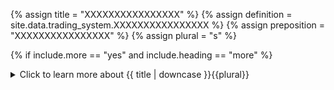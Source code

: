<!--------------------------------------------- TITLE AND DEFINITION starts -->

{% assign title = "XXXXXXXXXXXXXXXX" %}
{% assign definition = site.data.trading_system.XXXXXXXXXXXXXXXX %}
{% assign preposition = "XXXXXXXXXXXXXXXX" %}
{% assign plural = "s" %}

<!--------------------------------------------- TITLE AND DEFINITION ends -->

{% if include.more == "yes" and include.heading == "more" %}
<details class='detailsCollapsible'><summary class='nobr'>Click to learn more about {{ title | downcase }}{{plural}}
</summary>
{% endif %}

{% if include.heading != "" and include.heading != "more" %}
{{include.heading}} {{title}}
{% endif %}

{% if include.icon != "no" %} 

{% if include.table == "yes" and include.icon != "no" %}
<table class='definitionTable'><tr><td>
{% endif %}

<img src='images/icons/nodes/png{{include.icon}}/{{ title | downcase | replace: " ", "-" }}.png' />

{% if include.table == "yes" and include.icon != "no" %}
</td><td>
{% endif %}

{% endif %}

{% if include.definition == "bold" %}
<strong>{{ definition }}</strong>
{% else %}
{% if include.definition != "no" %}
{{ definition }}
{% endif %}
{% endif %}

{% if include.table == "yes" and include.icon != "no" %}
</td></tr></table>
{% endif %}

{% if include.more == "yes" and include.content == "more" and include.heading != "more" %}
<details class='detailsCollapsible'><summary class='nobr'>Click to learn more about {{ title | downcase }}{{plural}}
</summary>
{% endif %}

{% if include.content != "no" %}

<!--------------------------------------------- CONTENT starts -->Traders usually use limit orders when the priority is the rate of execution over the certainty of execution. Limit orders are much more efficient than market orders in terms of rate, particularly for larger sizes which&mdash;when executed as market orders&mdash;may suffer considerable slippage filled as fast as possible with the order book of the particular instant.Also, many exchanges regard limit orders as market makers, that is, orders that bring liquidity to the market, and, therefore, may charge relatively better fees.###### Limit Orders' RateSuperalgos users must define the rate at wish they wish the order to be filled. The exchange is responsible for not filling the order unless it can match it with bids/asks at the rate set by the user, or at a better rate.Small discrepancies between the actual rate and the order rate are to be expected, as not all exchanges handle decimals and other conversions involving, for example, fees, in the same manner.{% include note.html content="Limit orders must define a rate using the appropriate child node, otherwise, the target rate defined as an initial target is used. If no rate is defined at all, the system stops with an error upon execution. The configuration of the order deals with the size. " %}{% include tip.html content="Please read the definition of [market buy order](suite-strategies-open.html#market-buy-order) for relevant information about how orders in general work, in particular, the section about Order Size, Filling of Orders, Closing of Orders, and Spawning Multiple Orders. " %}<!--------------------------------------------- CONTENT ends -->

{% endif %}

{% if include.more == "yes" and include.content != "more" and include.heading != "more" %}
<details class='detailsCollapsible'><summary class='nobr'>Click to learn more about {{ title | downcase }}{{plural}}
</summary>
{% endif %}

{% if include.adding != "" %}

{{include.adding}} Adding {{preposition}} {{title}} Node

<!--------------------------------------------- ADDING starts -->To add the {{ title | downcase }} node, select *Add Missing Items* on the parent node menu. <!--------------------------------------------- ADDING ends -->

{% endif %}

{% if include.configuring != "" %}

{{include.configuring}} Configuring the {{title}}

<!--------------------------------------------- CONFIGURING starts -->To configure the {{ title | downcase }} node, select *Configure* on the menu. ```json{     "percentageOfAlgorithmSize": 100,      "spawnMultipleOrders": false }```* ```percentageOfAlgorithmSize``` is the definition of how much of the size handled by the algorithm shall be allocated to this particular order. Posible values are real numbers between ```0``` and ```100```, including the extremes. If you set the value to ```0```, the order will not be executed.* ```spawnMultipleOrders``` is the parameter that indicates whether additional spawned orders are allowed (```true```) or not (```false```).<!--------------------------------------------- CONFIGURING ends -->

{% endif %}

{% if include.starting != "" %}

{{include.starting}} Starting {{preposition}} {{title}}

<!--------------------------------------------- STARTING starts -->XXXXXXXXXXXXXXXXXXXXXXXXXXXXXXXXXXXXXXXXXXXXXXXXXXXXXX<!--------------------------------------------- STARTING ends -->

{% endif %}

{% if include.more == "yes" %}
</details>
{% endif %}